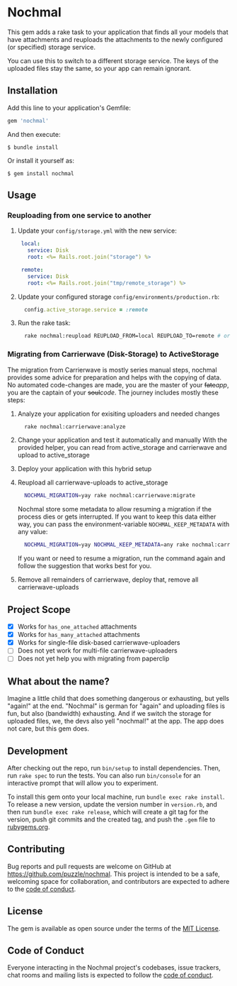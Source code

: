 # Nochmal

This gem adds a rake task to your application that finds all your models that have attachments and reuploads the attachments to the newly configured (or specified) storage service.

You can use this to switch to a different storage service. The keys of the uploaded files stay the same, so your app can remain ignorant.

## Installation

Add this line to your application's Gemfile:

```ruby
gem 'nochmal'
```

And then execute:

    $ bundle install

Or install it yourself as:

    $ gem install nochmal

## Usage

### Reuploading from one service to another

1. Update your `config/storage.yml` with the new service:
   ```yaml
    local:
      service: Disk
      root: <%= Rails.root.join("storage") %>

    remote:
      service: Disk
      root: <%= Rails.root.join("tmp/remote_storage") %>
   ```
1. Update your configured storage `config/environments/production.rb`:
   ```ruby
     config.active_storage.service = :remote
   ```
1. Run the rake task:
   ```bash
     rake nochmal:reupload REUPLOAD_FROM=local REUPLOAD_TO=remote # or rake nochmal:reupload[local,remote]
   ```

### Migrating from Carrierwave (Disk-Storage) to ActiveStorage

The migration from Carrierwave is mostly series manual steps, nochmal provides some advice for preparation and helps with the copying of data. No automated code-changes are made, you are the master of your ~~fate~~_app_, you are the captain of your ~~soul~~_code_. The journey includes mostly these steps:

1. Analyze your application for exisiting uploaders and needed changes
   ```bash
     rake nochmal:carrierwave:analyze
   ```
2. Change your application and test it automatically and manually
   With the provided helper, you can read from active_storage and carrierwave and upload to active_storage

3. Deploy your application with this hybrid setup

4. Reupload all carrierwave-uploads to active_storage
   ```bash
     NOCHMAL_MIGRATION=yay rake nochmal:carrierwave:migrate
   ```
   Nochmal store some metadata to allow resuming a migration if the process dies or gets interrupted. If you want to keep this data either way, you can pass the environment-variable `NOCHMAL_KEEP_METADATA` with any value:
   ```bash
     NOCHMAL_MIGRATION=yay NOCHMAL_KEEP_METADATA=any rake nochmal:carrierwave:migrate
   ```
   If you want or need to resume a migration, run the command again and follow the suggestion that works best for you.

5. Remove all remainders of carrierwave, deploy that, remove all carrierwave-uploads

## Project Scope

- [x] Works for `has_one_attached` attachments
- [x] Works for `has_many_attached` attachments
- [x] Works for single-file disk-based carrierwave-uploaders
- [ ] Does not yet work for multi-file carrierwave-uploaders
- [ ] Does not yet help you with migrating from paperclip

## What about the name?

Imagine a little child that does something dangerous or exhausting, but yells "again!" at the end. "Nochmal" is german for "again" and uploading files is fun, but also (bandwidth) exhausting. And if we switch the storage for uploaded files, we, the devs also yell "nochmal!" at the app. The app does not care, but this gem does.

## Development

After checking out the repo, run `bin/setup` to install dependencies. Then, run `rake spec` to run the tests. You can also run `bin/console` for an interactive prompt that will allow you to experiment.

To install this gem onto your local machine, run `bundle exec rake install`. To release a new version, update the version number in `version.rb`, and then run `bundle exec rake release`, which will create a git tag for the version, push git commits and the created tag, and push the `.gem` file to [rubygems.org](https://rubygems.org).

## Contributing

Bug reports and pull requests are welcome on GitHub at https://github.com/puzzle/nochmal. This project is intended to be a safe, welcoming space for collaboration, and contributors are expected to adhere to the [code of conduct](https://github.com/puzzle/nochmal/blob/master/CODE_OF_CONDUCT.md).

## License

The gem is available as open source under the terms of the [MIT License](https://opensource.org/licenses/MIT).

## Code of Conduct

Everyone interacting in the Nochmal project's codebases, issue trackers, chat rooms and mailing lists is expected to follow the [code of conduct](https://github.com/puzzle/nochmal/blob/master/CODE_OF_CONDUCT.md).
